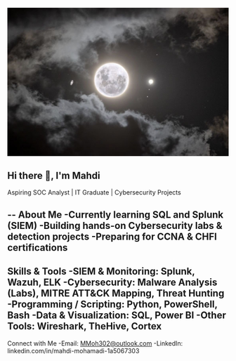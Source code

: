 <p align="center">
  <img src="https://raw.githubusercontent.com/LogsByMahdi/LogsByMahdi/main/moon.jpg" alt="Banner" />
</p>


## Hi there 👋, I'm Mahdi

Aspiring SOC Analyst | IT Graduate | Cybersecurity Projects

--
About Me
-Currently learning SQL and Splunk (SIEM)
-Building hands-on Cybersecurity labs & detection projects
-Preparing for CCNA & CHFI certifications
--
Skills & Tools
-SIEM & Monitoring: Splunk, Wazuh, ELK
-Cybersecurity: Malware Analysis (Labs), MITRE ATT&CK Mapping, Threat Hunting
-Programming / Scripting: Python, PowerShell, Bash
-Data & Visualization: SQL, Power BI
-Other Tools: Wireshark, TheHive, Cortex
--
Connect with Me
-Email: MMoh302@outlook.com
-LinkedIn: linkedin.com/in/mahdi-mohamadi-1a5067303
